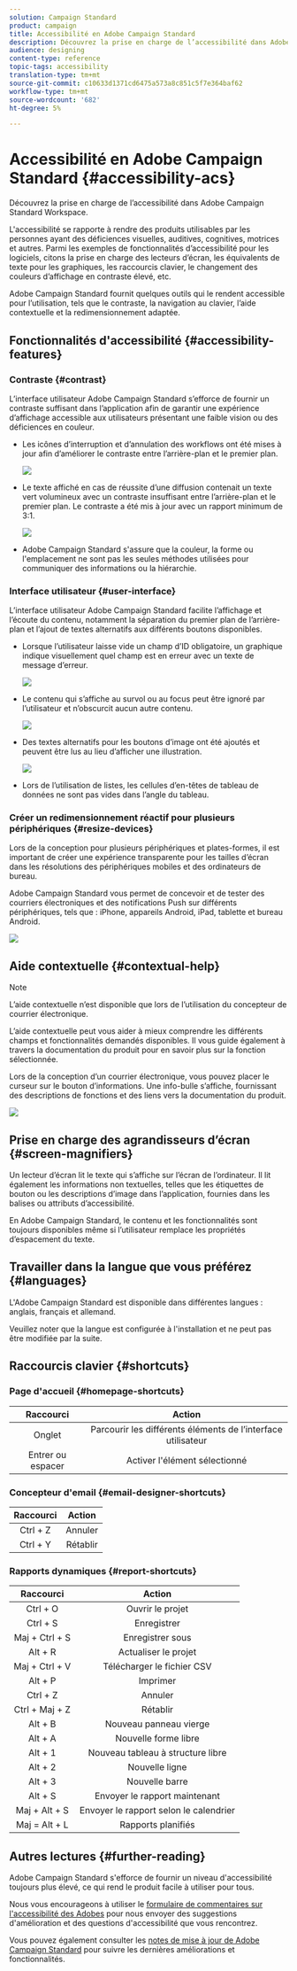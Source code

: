 ```yaml
---
solution: Campaign Standard
product: campaign
title: Accessibilité en Adobe Campaign Standard
description: Découvrez la prise en charge de l’accessibilité dans Adobe Campaign Standard Workspace.
audience: designing
content-type: reference
topic-tags: accessibility
translation-type: tm+mt
source-git-commit: c10633d1371cd6475a573a8c851c5f7e364baf62
workflow-type: tm+mt
source-wordcount: '682'
ht-degree: 5%

---
```



# Accessibilité en Adobe Campaign Standard {#accessibility-acs}

Découvrez la prise en charge de l’accessibilité dans Adobe Campaign Standard Workspace.

L&#39;accessibilité se rapporte à rendre des produits utilisables par les personnes ayant des déficiences visuelles, auditives, cognitives, motrices et autres. Parmi les exemples de fonctionnalités d’accessibilité pour les logiciels, citons la prise en charge des lecteurs d’écran, les équivalents de texte pour les graphiques, les raccourcis clavier, le changement des couleurs d’affichage en contraste élevé, etc.

Adobe Campaign Standard fournit quelques outils qui le rendent accessible pour l’utilisation, tels que le contraste, la navigation au clavier, l’aide contextuelle et la redimensionnement adaptée.

## Fonctionnalités d&#39;accessibilité {#accessibility-features}

### Contraste {#contrast}

L’interface utilisateur Adobe Campaign Standard s’efforce de fournir un contraste suffisant dans l’application afin de garantir une expérience d’affichage accessible aux utilisateurs présentant une faible vision ou des déficiences en couleur.

* Les icônes d’interruption et d’annulation des workflows ont été mises à jour afin d’améliorer le contraste entre l’arrière-plan et le premier plan.

   ![](assets/accessibility_1.png)

* Le texte affiché en cas de réussite d’une diffusion contenait un texte vert volumineux avec un contraste insuffisant entre l’arrière-plan et le premier plan. Le contraste a été mis à jour avec un rapport minimum de 3:1.

   ![](assets/accessibility_2.png)

* Adobe Campaign Standard s&#39;assure que la couleur, la forme ou l&#39;emplacement ne sont pas les seules méthodes utilisées pour communiquer des informations ou la hiérarchie.

### Interface utilisateur {#user-interface}

L’interface utilisateur Adobe Campaign Standard facilite l’affichage et l’écoute du contenu, notamment la séparation du premier plan de l’arrière-plan et l’ajout de textes alternatifs aux différents boutons disponibles.

* Lorsque l’utilisateur laisse vide un champ d’ID obligatoire, un graphique indique visuellement quel champ est en erreur avec un texte de message d’erreur.

   ![](assets/accessibility_3.png)

* Le contenu qui s’affiche au survol ou au focus peut être ignoré par l’utilisateur et n’obscurcit aucun autre contenu.

   ![](assets/accessibility_4.png)

* Des textes alternatifs pour les boutons d’image ont été ajoutés et peuvent être lus au lieu d’afficher une illustration.

   ![](assets/accessibility_5.png)

* Lors de l’utilisation de listes, les cellules d’en-têtes de tableau de données ne sont pas vides dans l’angle du tableau.

### Créer un redimensionnement réactif pour plusieurs périphériques {#resize-devices}

Lors de la conception pour plusieurs périphériques et plates-formes, il est important de créer une expérience transparente pour les tailles d’écran dans les résolutions des périphériques mobiles et des ordinateurs de bureau.

Adobe Campaign Standard vous permet de concevoir et de tester des courriers électroniques et des notifications Push sur différents périphériques, tels que : iPhone, appareils Android, iPad, tablette et bureau Android.

![](assets/accessibility_6.png)

## Aide contextuelle {#contextual-help}

>[!NOTE]
>
> L’aide contextuelle n’est disponible que lors de l’utilisation du concepteur de courrier électronique.

L’aide contextuelle peut vous aider à mieux comprendre les différents champs et fonctionnalités demandés disponibles. Il vous guide également à travers la documentation du produit pour en savoir plus sur la fonction sélectionnée.

Lors de la conception d’un courrier électronique, vous pouvez placer le curseur sur le bouton d’informations. Une info-bulle s’affiche, fournissant des descriptions de fonctions et des liens vers la documentation du produit.

![](assets/accessibility_7.png)

## Prise en charge des agrandisseurs d’écran {#screen-magnifiers}

Un lecteur d’écran lit le texte qui s’affiche sur l’écran de l’ordinateur. Il lit également les informations non textuelles, telles que les étiquettes de bouton ou les descriptions d’image dans l’application, fournies dans les balises ou attributs d’accessibilité.

En Adobe Campaign Standard, le contenu et les fonctionnalités sont toujours disponibles même si l’utilisateur remplace les propriétés d’espacement du texte.

## Travailler dans la langue que vous préférez {#languages}

L&#39;Adobe Campaign Standard est disponible dans différentes langues : anglais, français et allemand.

Veuillez noter que la langue est configurée à l&#39;installation et ne peut pas être modifiée par la suite.

## Raccourcis clavier {#shortcuts}

### Page d&#39;accueil {#homepage-shortcuts}

| Raccourci | Action |
|:-:|:-:|
| Onglet | Parcourir les différents éléments de l’interface utilisateur |
| Entrer ou espacer | Activer l&#39;élément sélectionné |

### Concepteur d&#39;email {#email-designer-shortcuts}

| Raccourci | Action |
|:-:|:-:|
| Ctrl + Z | Annuler |
| Ctrl + Y | Rétablir |

### Rapports dynamiques {#report-shortcuts}

| Raccourci | Action |
|:-:|:-:|
| Ctrl + O | Ouvrir le projet |
| Ctrl + S | Enregistrer |
| Maj + Ctrl + S | Enregistrer sous |
| Alt + R | Actualiser le projet |
| Maj + Ctrl + V | Télécharger le fichier CSV |
| Alt + P | Imprimer |
| Ctrl + Z | Annuler |
| Ctrl + Maj + Z | Rétablir |
| Alt + B | Nouveau panneau vierge |
| Alt + A | Nouvelle forme libre |
| Alt + 1 | Nouveau tableau à structure libre |
| Alt + 2 | Nouvelle ligne |
| Alt + 3 | Nouvelle barre |
| Alt + S | Envoyer le rapport maintenant |
| Maj + Alt + S | Envoyer le rapport selon le calendrier |
| Maj = Alt + L | Rapports planifiés |

## Autres lectures {#further-reading}

Adobe Campaign Standard s&#39;efforce de fournir un niveau d&#39;accessibilité toujours plus élevé, ce qui rend le produit facile à utiliser pour tous.

Nous vous encourageons à utiliser le [formulaire de commentaires sur l&#39;accessibilité des Adobes](https://www.adobe.com/accessibility/feedback.html) pour nous envoyer des suggestions d&#39;amélioration et des questions d&#39;accessibilité que vous rencontrez.

Vous pouvez également consulter les [notes de mise à jour de Adobe Campaign Standard](https://experienceleague.adobe.com/docs/campaign-standard/using/release-notes/release-notes.html?lang=en#release-notes) pour suivre les dernières améliorations et fonctionnalités.